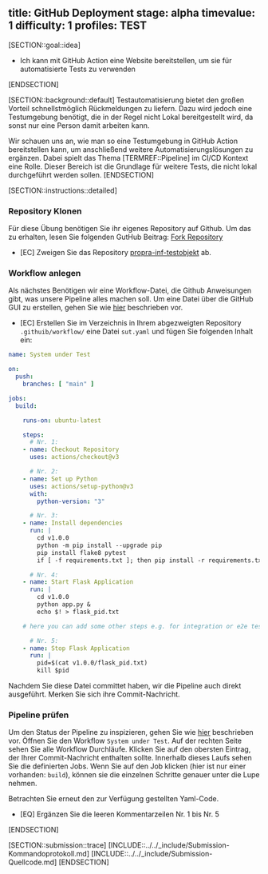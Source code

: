 title: GitHub Deployment
stage: alpha
timevalue: 1
difficulty: 1
profiles: TEST
---
[SECTION::goal::idea]

- Ich kann mit GitHub Action eine Website bereitstellen, um sie für automatisierte Tests zu
  verwenden

[ENDSECTION]

[SECTION::background::default]
Testautomatisierung bietet den großen Vorteil schnellstmöglich Rückmeldungen zu liefern. Dazu wird
jedoch eine Testumgebung benötigt, die in der Regel nicht Lokal bereitgestellt wird, da sonst nur
eine Person damit arbeiten kann.

Wir schauen uns an, wie man so eine Testumgebung in GitHub Action bereitstellen kann, um
anschließend weitere Automatisierungslösungen zu ergänzen. Dabei spielt das Thema
[TERMREF::Pipeline] im CI/CD Kontext eine Rolle. Dieser Bereich ist die Grundlage für weitere Tests,
die nicht lokal durchgeführt werden sollen.
[ENDSECTION]

[SECTION::instructions::detailed]

### Repository Klonen

Für diese Übung benötigen Sie ihr eigenes Repository auf Github. Um das zu erhalten, lesen Sie
folgenden GutHub Beitrag: [Fork Repository](https://docs.github.com/de/pull-requests/collaborating-with-pull-requests/working-with-forks/fork-a-repo)

- [EC] Zweigen Sie das Repository [propra-inf-testobjekt](https://github.com/fubinf/propra-inf-testobjekt)
  ab.

### Workflow anlegen

Als nächstes Benötigen wir eine Workflow-Datei, die Github Anweisungen gibt, was unsere Pipeline
alles machen soll. Um eine Datei über die GitHub GUI zu erstellen, gehen Sie wie
[hier](https://docs.github.com/de/repositories/working-with-files/managing-files/creating-new-files#)
beschrieben vor.

- [EC] Erstellen Sie im Verzeichnis in Ihrem abgezweigten Repository `.githuib/workflow/` eine Datei
  `sut.yaml` und fügen Sie folgenden Inhalt ein:

```yaml
name: System under Test

on:
  push:
    branches: [ "main" ]

jobs:
  build:

    runs-on: ubuntu-latest

    steps:
      # Nr. 1: 
    - name: Checkout Repository
      uses: actions/checkout@v3

      # Nr. 2:
    - name: Set up Python
      uses: actions/setup-python@v3
      with:
        python-version: "3"

      # Nr. 3:
    - name: Install dependencies
      run: |
        cd v1.0.0
        python -m pip install --upgrade pip
        pip install flake8 pytest
        if [ -f requirements.txt ]; then pip install -r requirements.txt; fi

      # Nr. 4:
    - name: Start Flask Application
      run: |
        cd v1.0.0
        python app.py &
        echo $! > flask_pid.txt

    # here you can add some other steps e.g. for integration or e2e tests

      # Nr. 5:
    - name: Stop Flask Application
      run: |
        pid=$(cat v1.0.0/flask_pid.txt)
        kill $pid

```

Nachdem Sie diese Datei committet haben, wir die Pipeline auch direkt ausgeführt. Merken Sie sich
ihre Commit-Nachricht.

### Pipeline prüfen

Um den Status der Pipeline zu inspizieren, gehen Sie wie [hier](https://docs.github.com/de/actions/quickstart#viewing-your-workflow-results) beschrieben vor.
Öffnen Sie den Workflow `System under Test`. Auf der rechten Seite sehen Sie alle Workflow
Durchläufe. Klicken Sie auf den obersten Eintrag, der Ihrer Commit-Nachricht enthalten sollte.
Innerhalb dieses Laufs sehen Sie die definierten Jobs. Wenn Sie auf den Job klicken (hier ist nur
einer vorhanden: `build`), können sie die einzelnen Schritte genauer unter die Lupe nehmen.

Betrachten Sie erneut den zur Verfügung gestellten Yaml-Code.

- [EQ] Ergänzen Sie die leeren Kommentarzeilen Nr. 1 bis Nr. 5

[ENDSECTION]

[SECTION::submission::trace]
[INCLUDE::../../_include/Submission-Kommandoprotokoll.md]
[INCLUDE::../../_include/Submission-Quellcode.md]
[ENDSECTION]
